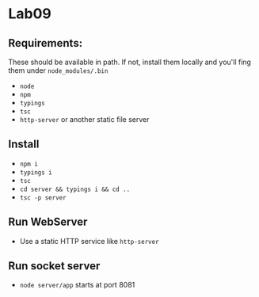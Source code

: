 # Lab09

## Requirements:

These should be available in path. If not, install them locally and you'll fing them under `node_modules/.bin`

* `node`
* `npm`
* `typings`
* `tsc`
* `http-server` or another static file server


## Install

* `npm i`
* `typings i`
* `tsc`
* `cd server && typings i && cd ..`
* `tsc -p server`


## Run WebServer

* Use a static HTTP service like `http-server`


## Run socket server 

* `node server/app` starts at port 8081
